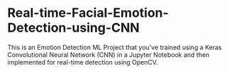 # Real-time-Facial-Emotion-Detection-using-CNN
This is an Emotion Detection ML Project that you've trained using a Keras Convolutional Neural Network (CNN) in a Jupyter Notebook and then implemented for real-time detection using OpenCV.
